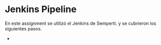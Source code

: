 # Jenkins Pipeline

En este assignment se utilizó el Jenkins de Semperti. y se cubrieron los siguientes pasos.

* 